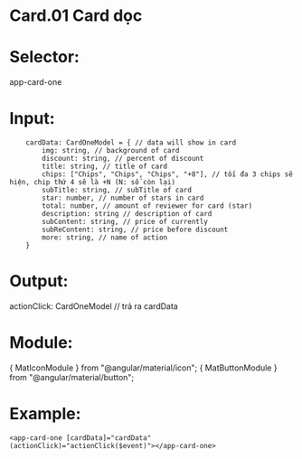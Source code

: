 # Card.01 Card dọc

# Selector:

app-card-one

# Input:

    	cardData: CardOneModel = { // data will show in card
    		img: string, // background of card
    		discount: string, // percent of discount
    		title: string, // title of card
    		chips: ["Chips", "Chips", "Chips", "+8"], // tối đa 3 chips sẽ hiện, chip thứ 4 sẽ là +N (N: số còn lại)
    		subTitle: string, // subTitle of card
    		star: number, // number of stars in card
    		total: number, // amount of reviewer for card (star)
    		description: string // description of card
    		subContent: string, // price of currently
    		subReContent: string, // price before discount
    		more: string, // name of action
    	}

# Output:

actionClick: CardOneModel // trả ra cardData

# Module:

{ MatIconModule } from "@angular/material/icon";
{ MatButtonModule } from "@angular/material/button";

# Example:

    <app-card-one [cardData]="cardData" (actionClick)="actionClick($event)"></app-card-one>
